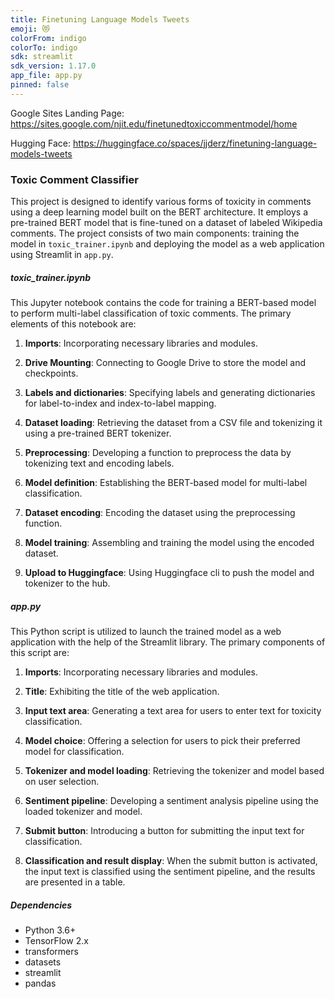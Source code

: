 ```yaml
---
title: Finetuning Language Models Tweets
emoji: 😻
colorFrom: indigo
colorTo: indigo
sdk: streamlit
sdk_version: 1.17.0
app_file: app.py
pinned: false
---
```

Google Sites Landing Page: https://sites.google.com/njit.edu/finetunedtoxiccommentmodel/home

Hugging Face: https://huggingface.co/spaces/jjderz/finetuning-language-models-tweets


### Toxic Comment Classifier

This project is designed to identify various forms of toxicity in comments using a deep learning model built on the BERT architecture. It employs a pre-trained BERT model that is fine-tuned on a dataset of labeled Wikipedia comments. The project consists of two main components: training the model in `toxic_trainer.ipynb` and deploying the model as a web application using Streamlit in `app.py`.

##### toxic_trainer.ipynb

This Jupyter notebook contains the code for training a BERT-based model to perform multi-label classification of toxic comments. The primary elements of this notebook are:

1. **Imports**: Incorporating necessary libraries and modules.

2. **Drive Mounting**: Connecting to Google Drive to store the model and checkpoints.

3. **Labels and dictionaries**: Specifying labels and generating dictionaries for label-to-index and index-to-label mapping.

4. **Dataset loading**: Retrieving the dataset from a CSV file and tokenizing it using a pre-trained BERT tokenizer.

5. **Preprocessing**: Developing a function to preprocess the data by tokenizing text and encoding labels.

6. **Model definition**: Establishing the BERT-based model for multi-label classification.

7. **Dataset encoding**: Encoding the dataset using the preprocessing function.

8. **Model training**: Assembling and training the model using the encoded dataset.

9. **Upload to Huggingface**: Using Huggingface cli to push the model and tokenizer to the hub.

##### app.py

This Python script is utilized to launch the trained model as a web application with the help of the Streamlit library. The primary components of this script are:

1. **Imports**: Incorporating necessary libraries and modules.

2. **Title**: Exhibiting the title of the web application.

3. **Input text area**: Generating a text area for users to enter text for toxicity classification.

4. **Model choice**: Offering a selection for users to pick their preferred model for classification.

5. **Tokenizer and model loading**: Retrieving the tokenizer and model based on user selection.

6. **Sentiment pipeline**: Developing a sentiment analysis pipeline using the loaded tokenizer and model.

7. **Submit button**: Introducing a button for submitting the input text for classification.

8. **Classification and result display**: When the submit button is activated, the input text is classified using the sentiment pipeline, and the results are presented in a table.

##### Dependencies

- Python 3.6+
- TensorFlow 2.x
- transformers
- datasets
- streamlit
- pandas

